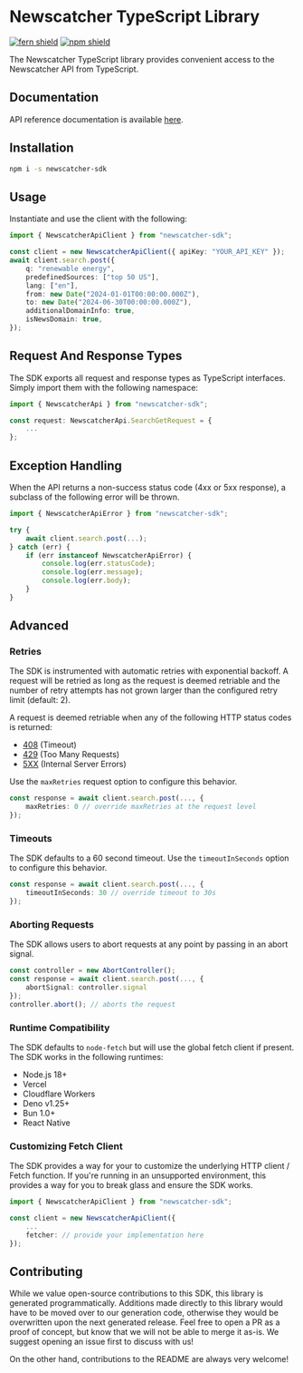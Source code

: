 # Newscatcher TypeScript Library

[![fern shield](https://img.shields.io/badge/%F0%9F%8C%BF-Built%20with%20Fern-brightgreen)](https://buildwithfern.com?utm_source=github&utm_medium=github&utm_campaign=readme&utm_source=https%3A%2F%2Fgithub.com%2FNewscatcher%2Fnewscatcher-typescript)
[![npm shield](https://img.shields.io/npm/v/newscatcher-sdk)](https://www.npmjs.com/package/newscatcher-sdk)

The Newscatcher TypeScript library provides convenient access to the Newscatcher API from TypeScript.

## Documentation

API reference documentation is available [here](https://www.newscatcherapi.com/docs/v3/api-reference).

## Installation

```sh
npm i -s newscatcher-sdk
```

## Usage

Instantiate and use the client with the following:

```typescript
import { NewscatcherApiClient } from "newscatcher-sdk";

const client = new NewscatcherApiClient({ apiKey: "YOUR_API_KEY" });
await client.search.post({
    q: "renewable energy",
    predefinedSources: ["top 50 US"],
    lang: ["en"],
    from: new Date("2024-01-01T00:00:00.000Z"),
    to: new Date("2024-06-30T00:00:00.000Z"),
    additionalDomainInfo: true,
    isNewsDomain: true,
});
```

## Request And Response Types

The SDK exports all request and response types as TypeScript interfaces. Simply import them with the
following namespace:

```typescript
import { NewscatcherApi } from "newscatcher-sdk";

const request: NewscatcherApi.SearchGetRequest = {
    ...
};
```

## Exception Handling

When the API returns a non-success status code (4xx or 5xx response), a subclass of the following error
will be thrown.

```typescript
import { NewscatcherApiError } from "newscatcher-sdk";

try {
    await client.search.post(...);
} catch (err) {
    if (err instanceof NewscatcherApiError) {
        console.log(err.statusCode);
        console.log(err.message);
        console.log(err.body);
    }
}
```

## Advanced

### Retries

The SDK is instrumented with automatic retries with exponential backoff. A request will be retried as long
as the request is deemed retriable and the number of retry attempts has not grown larger than the configured
retry limit (default: 2).

A request is deemed retriable when any of the following HTTP status codes is returned:

-   [408](https://developer.mozilla.org/en-US/docs/Web/HTTP/Status/408) (Timeout)
-   [429](https://developer.mozilla.org/en-US/docs/Web/HTTP/Status/429) (Too Many Requests)
-   [5XX](https://developer.mozilla.org/en-US/docs/Web/HTTP/Status/500) (Internal Server Errors)

Use the `maxRetries` request option to configure this behavior.

```typescript
const response = await client.search.post(..., {
    maxRetries: 0 // override maxRetries at the request level
});
```

### Timeouts

The SDK defaults to a 60 second timeout. Use the `timeoutInSeconds` option to configure this behavior.

```typescript
const response = await client.search.post(..., {
    timeoutInSeconds: 30 // override timeout to 30s
});
```

### Aborting Requests

The SDK allows users to abort requests at any point by passing in an abort signal.

```typescript
const controller = new AbortController();
const response = await client.search.post(..., {
    abortSignal: controller.signal
});
controller.abort(); // aborts the request
```

### Runtime Compatibility

The SDK defaults to `node-fetch` but will use the global fetch client if present. The SDK works in the following
runtimes:

-   Node.js 18+
-   Vercel
-   Cloudflare Workers
-   Deno v1.25+
-   Bun 1.0+
-   React Native

### Customizing Fetch Client

The SDK provides a way for your to customize the underlying HTTP client / Fetch function. If you're running in an
unsupported environment, this provides a way for you to break glass and ensure the SDK works.

```typescript
import { NewscatcherApiClient } from "newscatcher-sdk";

const client = new NewscatcherApiClient({
    ...
    fetcher: // provide your implementation here
});
```

## Contributing

While we value open-source contributions to this SDK, this library is generated programmatically.
Additions made directly to this library would have to be moved over to our generation code,
otherwise they would be overwritten upon the next generated release. Feel free to open a PR as
a proof of concept, but know that we will not be able to merge it as-is. We suggest opening
an issue first to discuss with us!

On the other hand, contributions to the README are always very welcome!
